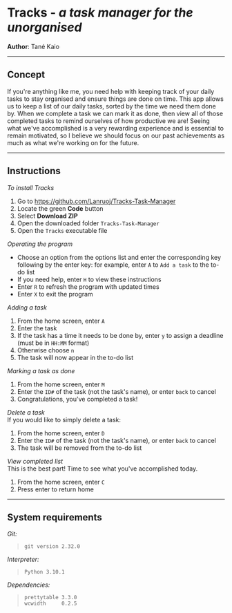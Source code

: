 # **Tracks** - *a task manager for the unorganised*
**Author**: Tané Kaio  
****
## Concept
If you're anything like me, you need help with keeping track of your daily tasks to stay organised and ensure things are done on time. This app allows us to keep a list of our daily tasks, sorted by the time we need them done by. When we complete a task we can mark it as done, then view all of those completed tasks to remind ourselves of how productive we are! Seeing what we've accomplished is a very rewarding experience and is essential to remain motivated, so I believe we should focus on our past achievements as much as what we're working on for the future. 
****
## Instructions  

*To install Tracks*  
1. Go to https://github.com/Lanruoj/Tracks-Task-Manager
2. Locate the green **Code** button
3. Select **Download ZIP**
4. Open the downloaded folder `Tracks-Task-Manager`
5. Open the `Tracks` executable file

*Operating the program*  
* Choose an option from the options list and enter the corresponding key following by the enter key: for example, enter `A` to `Add a task` to the to-do list
* If you need help, enter `H` to view these instructions
* Enter `R` to refresh the program with updated times
* Enter `X` to exit the program

*Adding a task*  
1. From the home screen, enter `A`
2. Enter the task
3. If the task has a time it needs to be done by, enter `y` to assign a deadline (must be in `HH:MM` format)
4. Otherwise choose `n`
5. The task will now appear in the to-do list

*Marking a task as done*
1. From the home screen, enter `M`
2. Enter the `ID#` of the task (not the task's name), or enter `back` to cancel
3. Congratulations, you've completed a task!

*Delete a task*  
If you would like to simply delete a task:
1. From the home screen, enter `D`
2. Enter the `ID#` of the task (not the task's name), or enter `back` to cancel
3. The task will be removed from the to-do list

*View completed list*  
This is the best part! Time to see what you've accomplished today.
1. From the home screen, enter `C`
2. Press enter to return home

****
## System requirements

*Git:*
> `git version 2.32.0`

*Interpreter:*
> `Python 3.10.1`

*Dependencies:*  
> `prettytable 3.3.0`  
> `wcwidth     0.2.5`


